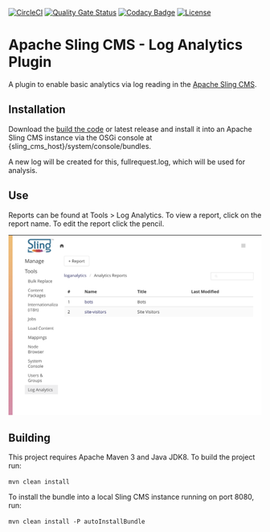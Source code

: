 <!--
 * Copyright (C) 2020 Dan Klco
 *
 * Licensed under the Apache License, Version 2.0 (the "License");
 * you may not use this file except in compliance with the License.
 * You may obtain a copy of the License at
 *
 *      http://www.apache.org/licenses/LICENSE-2.0
 *
 * Unless required by applicable law or agreed to in writing, software
 * distributed under the License is distributed on an "AS IS" BASIS,
 * WITHOUT WARRANTIES OR CONDITIONS OF ANY KIND, either express or implied.
 * See the License for the specific language governing permissions and
 * limitations under the License.
 -->

[![CircleCI](https://circleci.com/gh/klcodanr/slingcms-twitter-plugin.svg?style=svg)](https://circleci.com/gh/klcodanr/slingcms-loganalytics-plugin)
[![Quality Gate Status](https://sonarcloud.io/api/project_badges/measure?project=slingcms-twitter-plugin&metric=alert_status)](https://sonarcloud.io/dashboard?id=slingcms-loganalytics-plugin)
[![Codacy Badge](https://api.codacy.com/project/badge/Grade/4cdb00981b134862977f5752ab1b66b4)](https://www.codacy.com/manual/klcodanr/slingcms-twitter-plugin?utm_source=github.com&amp;utm_medium=referral&amp;utm_content=klcodanr/slingcms-loganalytics-plugin&amp;utm_campaign=Badge_Grade)
[![License](https://img.shields.io/badge/License-Apache%202.0-blue.svg)](https://www.apache.org/licenses/LICENSE-2.0)

# Apache Sling CMS - Log Analytics Plugin

A plugin to enable basic analytics via log reading in the
[Apache Sling CMS](https://github.com/apache/org-apache-sling-app-cms).

## Installation

Download the [build the code](#building) or latest release and install it into an
Apache Sling CMS instance via the OSGi console at {sling_cms_host}/system/console/bundles.

A new log will be created for this, fullrequest.log, which will be used for analysis.

## Use

Reports can be found at Tools > Log Analytics. To view a report, click on the report name. To edit the report click the pencil.

![Reports Console](docs/View-Reports.png)


## Building

This project requires Apache Maven 3 and Java JDK8. To build the project run:

`mvn clean install`

To install the bundle into a local Sling CMS instance running on port 8080, run:

`mvn clean install -P autoInstallBundle`

